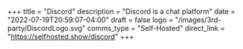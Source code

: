 +++
title = "Discord"
description = "Discord is a chat platform"
date = "2022-07-19T20:59:07-04:00"
draft = false
logo = "/images/3rd-party/DiscordLogo.svg"
comms_type = "Self-Hosted"
direct_link = "https://selfhosted.show/discord"
+++
